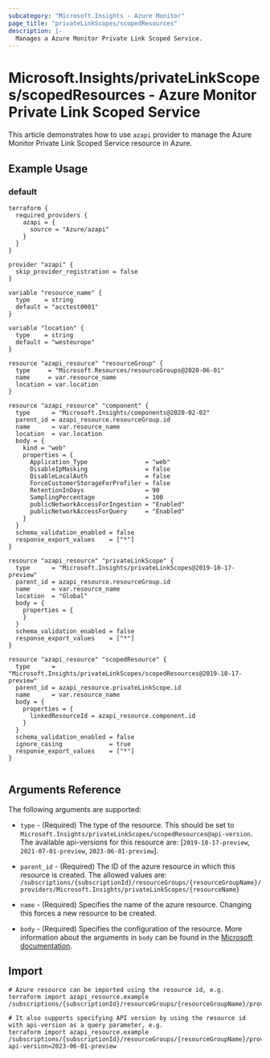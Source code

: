 ```yaml
---
subcategory: "Microsoft.Insights - Azure Monitor"
page_title: "privateLinkScopes/scopedResources"
description: |-
  Manages a Azure Monitor Private Link Scoped Service.
---
```


# Microsoft.Insights/privateLinkScopes/scopedResources - Azure Monitor Private Link Scoped Service

This article demonstrates how to use `azapi` provider to manage the Azure Monitor Private Link Scoped Service resource in Azure.

## Example Usage

### default

```hcl
terraform {
  required_providers {
    azapi = {
      source = "Azure/azapi"
    }
  }
}

provider "azapi" {
  skip_provider_registration = false
}

variable "resource_name" {
  type    = string
  default = "acctest0001"
}

variable "location" {
  type    = string
  default = "westeurope"
}

resource "azapi_resource" "resourceGroup" {
  type     = "Microsoft.Resources/resourceGroups@2020-06-01"
  name     = var.resource_name
  location = var.location
}

resource "azapi_resource" "component" {
  type      = "Microsoft.Insights/components@2020-02-02"
  parent_id = azapi_resource.resourceGroup.id
  name      = var.resource_name
  location  = var.location
  body = {
    kind = "web"
    properties = {
      Application_Type                = "web"
      DisableIpMasking                = false
      DisableLocalAuth                = false
      ForceCustomerStorageForProfiler = false
      RetentionInDays                 = 90
      SamplingPercentage              = 100
      publicNetworkAccessForIngestion = "Enabled"
      publicNetworkAccessForQuery     = "Enabled"
    }
  }
  schema_validation_enabled = false
  response_export_values    = ["*"]
}

resource "azapi_resource" "privateLinkScope" {
  type      = "Microsoft.Insights/privateLinkScopes@2019-10-17-preview"
  parent_id = azapi_resource.resourceGroup.id
  name      = var.resource_name
  location  = "Global"
  body = {
    properties = {
    }
  }
  schema_validation_enabled = false
  response_export_values    = ["*"]
}

resource "azapi_resource" "scopedResource" {
  type      = "Microsoft.Insights/privateLinkScopes/scopedResources@2019-10-17-preview"
  parent_id = azapi_resource.privateLinkScope.id
  name      = var.resource_name
  body = {
    properties = {
      linkedResourceId = azapi_resource.component.id
    }
  }
  schema_validation_enabled = false
  ignore_casing             = true
  response_export_values    = ["*"]
}


```



## Arguments Reference

The following arguments are supported:

* `type` - (Required) The type of the resource. This should be set to `Microsoft.Insights/privateLinkScopes/scopedResources@api-version`. The available api-versions for this resource are: [`2019-10-17-preview`, `2021-07-01-preview`, `2023-06-01-preview`].

* `parent_id` - (Required) The ID of the azure resource in which this resource is created. The allowed values are:  
  `/subscriptions/{subscriptionId}/resourceGroups/{resourceGroupName}/providers/Microsoft.Insights/privateLinkScopes/{resourceName}`

* `name` - (Required) Specifies the name of the azure resource. Changing this forces a new resource to be created.

* `body` - (Required) Specifies the configuration of the resource. More information about the arguments in `body` can be found in the [Microsoft documentation](https://learn.microsoft.com/en-us/azure/templates/Microsoft.Insights/privateLinkScopes/scopedResources?pivots=deployment-language-terraform).

## Import

 ```shell
 # Azure resource can be imported using the resource id, e.g.
 terraform import azapi_resource.example /subscriptions/{subscriptionId}/resourceGroups/{resourceGroupName}/providers/Microsoft.Insights/privateLinkScopes/{resourceName}/scopedResources/{resourceName}
 
 # It also supports specifying API version by using the resource id with api-version as a query parameter, e.g.
 terraform import azapi_resource.example /subscriptions/{subscriptionId}/resourceGroups/{resourceGroupName}/providers/Microsoft.Insights/privateLinkScopes/{resourceName}/scopedResources/{resourceName}?api-version=2023-06-01-preview
 ```
